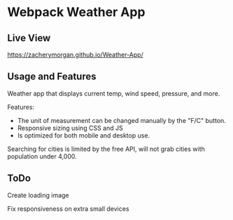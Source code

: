# Webpack Weather App

## Live View

https://zacherymorgan.github.io/Weather-App/

## Usage and Features
Weather app that displays current temp, wind speed, pressure, and more.

Features: 

- The unit of measurement can be changed manually by the "F/C" button.
- Responsive sizing using CSS and JS
- Is optimized for both mobile and desktop use. 

Searching for cities is limited by the free API, will not grab cities with population under 4,000.

## ToDo
<p align="left">Create loading image</p>
<p align="left">Fix responsiveness on extra small devices</p>

